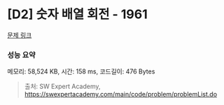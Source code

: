 # [D2] 숫자 배열 회전 - 1961 

[문제 링크](https://swexpertacademy.com/main/code/problem/problemDetail.do?contestProbId=AV5Pq-OKAVYDFAUq) 

### 성능 요약

메모리: 58,524 KB, 시간: 158 ms, 코드길이: 476 Bytes



> 출처: SW Expert Academy, https://swexpertacademy.com/main/code/problem/problemList.do